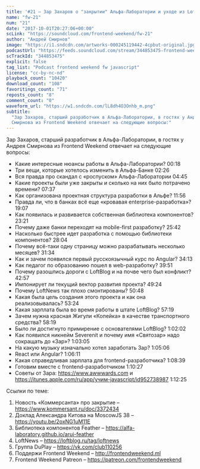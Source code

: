 ```yaml
---
title: '#21 – Зар Захаров о "закрытии" Альфа-Лаборатории и уходе из LoftBlog'
name: "fw-21"
num: "21"
date: "2017-10-01T20:27:06+00:00"
scLink: "https://soundcloud.com/frontend-weekend/fw-21"
author: "Андрей Смирнов"
image: "https://i1.sndcdn.com/artworks-000245119442-4cpbut-original.jpg"
podcastUrl: "https://feeds.soundcloud.com/stream/344853475-frontend-weekend-fw-21.m4a"
scTrackId: "344853475"
explicit: false
tag_list: "Podcast frontend weekend fw javascript"
license: "cc-by-nc-nd"
playback_count: "10420"
download_count: "108"
favoritings_count: "71"
reposts_count: "8"
comment_count: "0"
waveform_url: "https://w1.sndcdn.com/lL8dh4O3Onhb_m.png"
subtitle:
  "Зар Захаров, старший разработчик в Альфа-Лаборатории, в гостях у Андрея
  Смирнова из Frontend Weekend отвечает на следующие вопросы:"
---
```


Зар Захаров, старший разработчик в Альфа-Лаборатории, в гостях у Андрея Смирнова
из Frontend Weekend отвечает на следующие вопросы:

- Какие интересные нюансы работы в Альфа-Лаборатории?
  <timecode sec="18">00:18</timecode>
- Три вещи, которые хотелось изменить в Альфа-Банке
  <timecode sec="146">02:26</timecode>
- Вся правда про скандал с «роспуском» Альфа-Лаборатории
  <timecode sec="285">04:45</timecode>
- Какие проекты были уже закрыты и сколько на них было потрачено времени?
  <timecode sec="457">07:37</timecode>
- Как организована проектная структура разработки в Альфе?
  <timecode sec="716">11:56</timecode>
- Правда ли, что в банках всё еще «кровавая enterprise-разработка»?
  <timecode sec="1147">19:07</timecode>
- Как появилась и развивается собственная библиотека компонентов?
  <timecode sec="1401">23:21</timecode>
- Почему даже банки переходят на mobile-first разработку?
  <timecode sec="1542">25:42</timecode>
- Насколько быстрее идет разработка с помощью библиотеки компонентов?
  <timecode sec="1684">28:04</timecode>
- Почему всё-таки одну страницу можно разрабатывать несколько месяцев?
  <timecode sec="1894">31:34</timecode>
- Как и зачем появился первый русскоязычный курс по Angular?
  <timecode sec="2053">34:13</timecode>
- Как педагог по образованию пошел в web-разработку?
  <timecode sec="2391">39:51</timecode>
- Почему разошлись дороги с LoftBlog и на почве чего был конфликт?
  <timecode sec="2577">42:57</timecode>
- Импонирует ли текущий вектор развития проекта?
  <timecode sec="2964">49:24</timecode>
- Почему LoftNews так плохо смонтированы? <timecode sec="3048">50:48</timecode>
- Какая была цель создания этого проекта и как она реализовывалась?
  <timecode sec="3204">53:24</timecode>
- Какая зарплата была во время работы в штате LoftBlog?
  <timecode sec="3439">57:19</timecode>
- Зачем нужна красная Жигули «Копейка» в качестве транспортного средства?
  <timecode sec="3499">58:19</timecode>
- Было ли достигнуто примирение с основателями LoftBlog?
  <timecode sec="3722">1:02:02</timecode>
- Как появился никнейм Severenit и почему имя «Святозар» надо сокращать до
  «Зар»? <timecode sec="3785">1:03:05</timecode>
- На какую музыку изначально хотел заработать Зар?
  <timecode sec="3906">1:05:06</timecode>
- React или Angular? <timecode sec="3971">1:06:11</timecode>
- Какая справедливая зарплата для frontend-разработчика?
  <timecode sec="4119">1:08:39</timecode>
- Готовим вместе с frontend-разработчиком
  <timecode sec="4227">1:10:27</timecode>
- Советы от Зара: <https://www.awwwards.com> и
  <https://itunes.apple.com/ru/app/учим-javascript/id952738987>
  <timecode sec="4345">1:12:25</timecode>

Ссылки по теме:

1. Новость «Коммерсанта» про закрытие – <https://www.kommersant.ru/doc/3372434>
2. Доклад Александра Китова на MoscowJS 38 – <https://youtu.be/2oxNG1uM11E>
3. Библиотека компонентов Feather –
   <https://alfa-laboratory.github.io/arui-feather>
4. LoftNews – <https://loftblog.ru/tag/loftnews>
5. Группа DuPlay – <https://vk.com/club110256>
6. Поддержи Frontend Weekend – <http://frontendweekend.ml>
7. Frontend Weekend Patreon – <https://patreon.com/frontendweekend>
